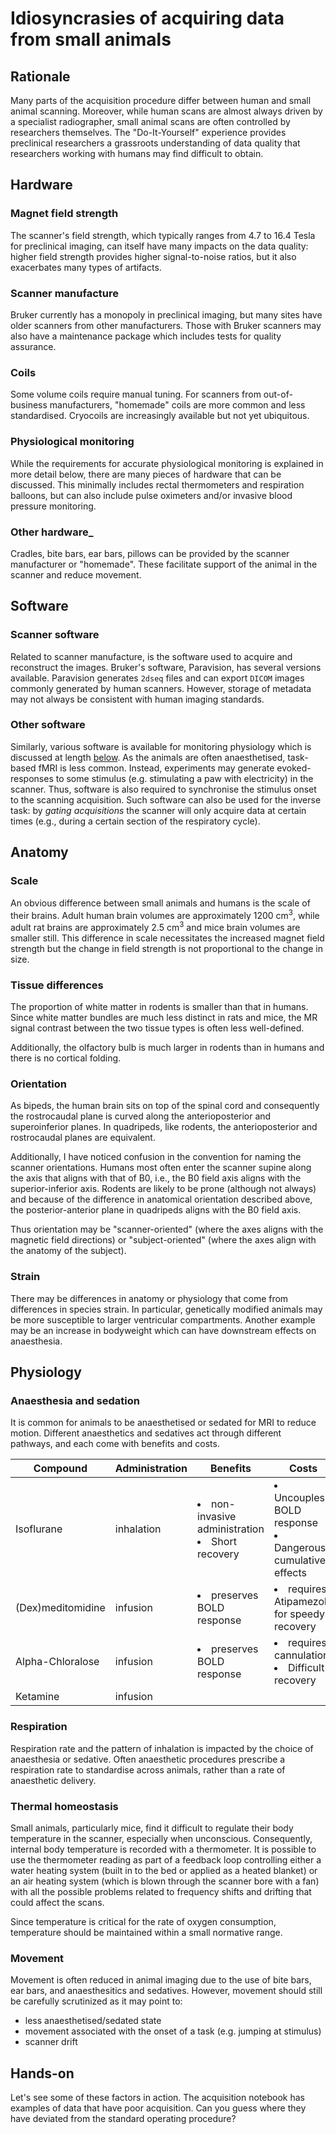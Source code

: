 # Idiosyncrasies of acquiring data from small animals

## Rationale
Many parts of the acquisition procedure differ between human and small animal
scanning.
Moreover, while human scans are almost always driven by a specialist radiographer,
small animal scans are often controlled by researchers themselves.
The "Do-It-Yourself" experience provides preclinical researchers a grassroots
understanding of data quality that researchers working with humans may find
difficult to obtain.

## Hardware
### Magnet field strength
The scanner's field strength, which typically ranges from 4.7 to 16.4 Tesla for preclinical imaging, can itself
have many impacts on the data quality: higher field strength
provides higher signal-to-noise ratios, but it also
exacerbates many types of artifacts.
### Scanner manufacture
Bruker currently has a monopoly in preclinical imaging, but many sites have older scanners from other manufacturers.
Those with Bruker scanners may also have a maintenance package which includes tests
for quality assurance.
### Coils
Some volume coils require manual tuning.
For scanners from out-of-business manufacturers, "homemade" coils are more common
and less standardised.
Cryocoils are increasingly available but not yet ubiquitous.
### Physiological monitoring
While the requirements for accurate physiological monitoring is explained in more
detail below, there are many pieces of hardware that can be discussed.
This minimally includes rectal thermometers and respiration balloons, but can also
include pulse oximeters and/or invasive blood pressure monitoring.
### Other hardware_
Cradles, bite bars, ear bars, pillows can be provided by the scanner manufacturer or
"homemade".
These facilitate support of the animal in the scanner and reduce movement.

## Software
### Scanner software
Related to scanner manufacture, is the software used to acquire and reconstruct
the images.
Bruker's software, Paravision, has several versions available.
Paravision generates `2dseq` files and can export `DICOM` images commonly
generated by human scanners.
However, storage of metadata may not always be consistent with human imaging standards.
### Other software
Similarly, various software is available for monitoring physiology which is
discussed at length [below](#physiology).
As the animals are often anaesthetised, task-based fMRI is less common.
Instead, experiments may generate evoked-responses to some stimulus (e.g.
stimulating a paw with electricity) in the scanner.
Thus, software is also required to synchronise the stimulus onset to the scanning
acquisition.
Such software can also be used for the inverse task: by _gating acquisitions_ the
scanner will only acquire data at certain times (e.g., during a certain section of
the respiratory cycle).

## Anatomy
### Scale
An obvious difference between small animals and humans is the scale of their brains.
Adult human brain volumes are approximately 1200 cm<sup>3</sup>, while adult rat
brains are approximately 2.5 cm<sup>3</sup> and mice brain volumes are smaller
still.
This difference in scale necessitates the increased magnet field strength but the change in field strength is not proportional to the change in size.
### Tissue differences
The proportion of white matter in rodents is smaller than that in humans.
Since white matter bundles are much less distinct in rats and mice, the MR
signal contrast between the two tissue types is often less well-defined.

Additionally, the olfactory bulb is much larger in rodents than in humans and there
is no cortical folding.
### Orientation
As bipeds, the human brain sits on top of the spinal cord and consequently the
rostrocaudal plane is curved along the anterioposterior and superoinferior planes.
In quadripeds, like rodents, the anterioposterior and rostrocaudal planes are
equivalent.

Additionally, I have noticed confusion in the convention for naming the scanner
orientations.
Humans most often enter the scanner supine along the axis that aligns
with that of B0, i.e., the B0 field axis aligns with the superior-inferior axis.
Rodents are likely to be prone (although not always) and because of the difference
in anatomical orientation described above, the posterior-anterior plane in
quadripeds aligns with the B0 field axis.

Thus orientation may be "scanner-oriented" (where the axes aligns with the magnetic
field directions) or "subject-oriented" (where the axes align with the anatomy of
the subject).
### Strain
There may be differences in anatomy or physiology that come from differences in
species strain.
In particular, genetically modified animals may be more susceptible to larger
ventricular compartments.
Another example may be an increase in bodyweight which can have downstream effects
on anaesthesia.

## Physiology
### Anaesthesia and sedation
It is common for animals to be anaesthetised or sedated for MRI to reduce motion.
Different anaesthetics and sedatives act through different pathways, and each come
with benefits and costs.

Compound | Administration | Benefits | Costs
--- | --- | --- | ---
Isoflurane | inhalation | <li> non-invasive administration</li><li>Short recovery</li>|<li>Uncouples BOLD response</li><li>Dangerous cumulative effects</li>
(Dex)meditomidine | infusion | <li> preserves BOLD response </li> | <li>requires Atipamezole for speedy recovery</li>
Alpha-Chloralose | infusion |<li> preserves BOLD response </li> | <li> requires cannulation</li><li>Difficult recovery</li>
Ketamine | infusion | |

### Respiration
Respiration rate and the pattern of inhalation is impacted by the choice of
anaesthesia or sedative.
Often anaesthetic procedures prescribe a respiration rate to standardise across
animals, rather than a rate of anaesthetic delivery.

### Thermal homeostasis
Small animals, particularly mice, find it difficult to regulate their body
temperature in the scanner, especially when unconscious.
Consequently, internal body temperature is recorded with a thermometer.
It is possible to use the thermometer reading as part of a feedback loop
controlling either a water heating system (built in to the bed or applied as a
heated blanket) or an air heating system (which is blown through the scanner bore
with a fan) with all the possible problems related to frequency shifts and drifting that could affect the scans.

Since temperature is critical for the rate of oxygen consumption, temperature should be maintained within a small normative range.
### Movement
Movement is often reduced in animal imaging due to the use of bite bars,
ear bars, and anaesthesitics and sedatives.
However, movement should still be carefully scrutinized as it may point to:
- less anaesthetised/sedated state
- movement associated with the onset of a task (e.g. jumping at stimulus)
- scanner drift

## Hands-on
Let's see some of these factors in action.
The acquisition notebook has examples of data that have poor acquisition.
Can you guess where they have deviated from the standard operating procedure?
